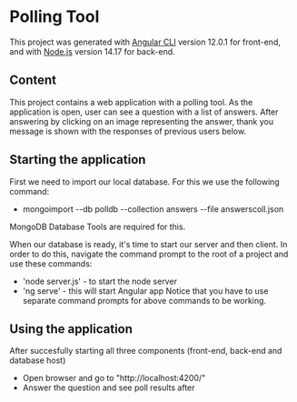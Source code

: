 # Polling Tool 

This project was generated with [Angular CLI](https://github.com/angular/angular-cli) version 12.0.1 for front-end, and with [Node.js](https://nodejs.org/en) version 14.17 for back-end.

## Content

This project contains a web application with a polling tool. As the application is open, user can see a question with a list of answers. After answering by clicking on an image representing the answer, thank you message is shown with the responses of previous users below.

## Starting the application

First we need to import our local database. For this we use the following command:
* mongoimport --db polldb --collection answers --file answerscoll.json

MongoDB Database Tools are required for this. 

When our database is ready, it's time to start our server and then client. In order to do this, navigate the command prompt to the root of a project and use these commands:
* 'node server.js' - to start the node server
* 'ng serve' - this will start Angular app
Notice that you have to use separate command prompts for above commands to be working.

## Using the application

After succesfully starting all three components (front-end, back-end and database host)

* Open browser and go to "http://localhost:4200/"
* Answer the question and see poll results after